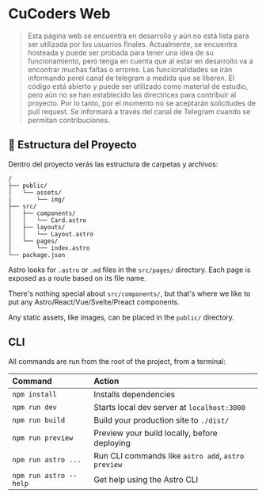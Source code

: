 # CuCoders Web

> Esta página web se encuentra en desarrollo y aún no está lista para ser utilizada por los usuarios finales. Actualmente, se encuentra hosteada y puede ser probada para tener una idea de su funcionamiento, pero tenga en cuenta que al estar en desarrollo va a encontrar muchas faltas o errores. Las funcionalidades se irán informando porel canal de telegram a medida que se liberen. El código está abierto y puede ser utilizado como material de estudio, pero aún no se han establecido las directrices para contribuir al proyecto. Por lo tanto, por el momento no se aceptarán solicitudes de pull request. Se informará a través del canal de Telegram cuando se permitan contribuciones.

## 🚀 Estructura del Proyecto

Dentro del proyecto verás las estructura de carpetas y archivos:

```
/
├── public/
│   └── assets/
|       └── img/
├── src/
│   ├── components/
│   │   └── Card.astro
│   ├── layouts/
│   │   └── Layout.astro
│   └── pages/
│       └── index.astro
└── package.json
```

Astro looks for `.astro` or `.md` files in the `src/pages/` directory. Each page is exposed as a route based on its file name.

There's nothing special about `src/components/`, but that's where we like to put any Astro/React/Vue/Svelte/Preact components.

Any static assets, like images, can be placed in the `public/` directory.

## CLI

All commands are run from the root of the project, from a terminal:

| Command                | Action                                             |
| :--------------------- | :------------------------------------------------- |
| `npm install`          | Installs dependencies                              |
| `npm run dev`          | Starts local dev server at `localhost:3000`        |
| `npm run build`        | Build your production site to `./dist/`            |
| `npm run preview`      | Preview your build locally, before deploying       |
| `npm run astro ...`    | Run CLI commands like `astro add`, `astro preview` |
| `npm run astro --help` | Get help using the Astro CLI                       |
